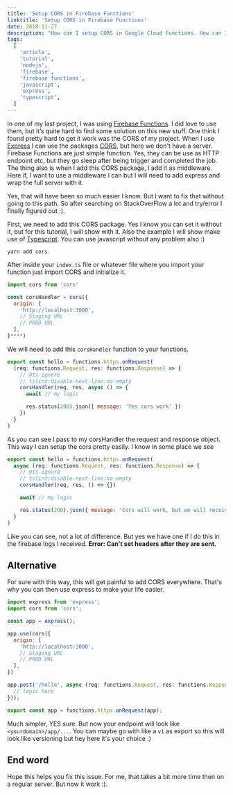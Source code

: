 ```yaml
---
title: 'Setup CORS in Firebase Functions'
linktitle: 'Setup CORS in Firebase Functions'
date: 2018-11-27
description: "How can I setup CORS in Google Cloud Functions. How can I remove the error 'Access-Control-Allow-Origin'. You get this issue about CORS and you don't know what to do ? I finally fix it on my side and I want to show you how I deal with it."
tags:
  [
    'article',
    'tutorial',
    'nodejs',
    'firebase',
    'firebase functions',
    'javascript',
    'express',
    'typescript',
  ]
---
```


In one of my last project, I was using [Firebase Functions](https://firebase.google.com/docs/functions/). I did love to use them, but it’s quite hard to find some solution on this new stuff. One think I found pretty hard to get it work was the CORS of my project. When I use [Express](https://expressjs.com/) I can use the packages [CORS](https://github.com/expressjs/cors), but here we don't have a server. Firebase Functions are just simple function. Yes, they can be use as HTTP endpoint etc, but they go sleep after being trigger and completed the job. The thing also is when I add this CORS package, I add it as middleware. Here if, I want to use a middleware I can but I will need to add express and wrap the full server with it.

Yes, that will have been so much easier I know. But I want to fix that without going to this path. So after searching on StackOverFlow a lot and try/error I finally figured out :).

First, we need to add this CORS package. Yes I know you can set it without it, but for this tutorial, I will show with
it. Also the example I will show make use of [Typescript](https://www.typescriptlang.org/). You can use javascript without any problem also :)

```
yarn add cors
```

After inside your `index.ts` file or whatever file where you import your function just import CORS and initialize it.

```js
import cors from 'cors'

const corsHandler = cors({
  origin: [
    'http://localhost:3000',
    // Staging URL
    // PROD URL
  ],
}****)
```

We will need to add this `corsHandler` function to your functions.

```js
export const hello = functions.https.onRequest(
  (req: functions.Request, res: functions.Response) => {
    // @ts-ignore
    // tslint:disable-next-line:no-empty
    corsHandler(req, res, async () => {
      await // my logic

      res.status(200).json({ message: 'Yes cors work' })
    })
  }
)
```

As you can see I pass to my corsHandler the request and response object. This way I can setup the cors pretty easily. I know in some place we see

```js
export const hello = functions.https.onRequest(
  async (req: functions.Request, res: functions.Response) => {
    // @ts-ignore
    // tslint:disable-next-line:no-empty
    corsHandler(req, res, () => {})

    await // my logic

    res.status(200).json({ message: 'Cors will work, but we will received an error of headers' })
  }
)
```

Like you can see, not a lot of difference. But yes we have one if I do this in the firebase logs I received. **Error: Can't set headers after they are sent.**

## Alternative

For sure with this way, this will get painful to add CORS everywhere. That's why you can then use express to make your life easier.

```js
import express from 'express';
import cors from 'cors';

const app = express();

app.use(cors({
  origin: [
    'http://localhost:3000',
    // Staging URL
    // PROD URL
  ],
})

app.post('/hello', async (req: functions.Request, res: functions.Response) => {
  // logic here
}));

export const app = functions.https.onRequest(app);
```

Much simpler, YES sure. But now your endpoint will look like `<yourdomain>/app/...`. You can maybe go with like a `v1` as export so this will look like versioning but hey here it's your choice :)

## End word

Hope this helps you fix this issue. For me, that takes a bit more time then on a regular server. But now it work :).
